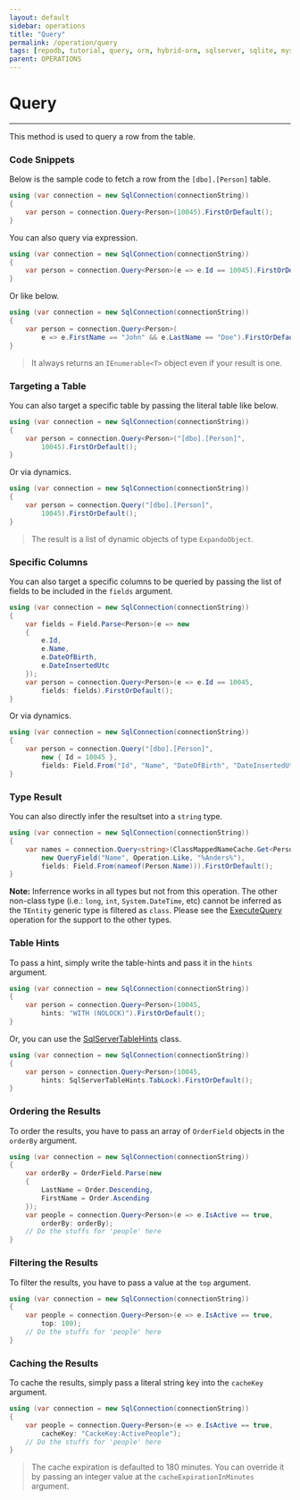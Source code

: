 ```yaml
---
layout: default
sidebar: operations
title: "Query"
permalink: /operation/query
tags: [repodb, tutorial, query, orm, hybrid-orm, sqlserver, sqlite, mysql, postgresql]
parent: OPERATIONS
---
```


# Query

---

This method is used to query a row from the table.

### Code Snippets

Below is the sample code to fetch a row from the `[dbo].[Person]` table.

```csharp
using (var connection = new SqlConnection(connectionString))
{
    var person = connection.Query<Person>(10045).FirstOrDefault();
}
```

You can also query via expression.

```csharp
using (var connection = new SqlConnection(connectionString))
{
    var person = connection.Query<Person>(e => e.Id == 10045).FirstOrDefault();
}
```

Or like below.

```csharp
using (var connection = new SqlConnection(connectionString))
{
    var person = connection.Query<Person>(
        e => e.FirstName == "John" && e.LastName == "Doe").FirstOrDefault();
}
```

> It always returns an `IEnumerable<T>` object even if your result is one.

### Targeting a Table

You can also target a specific table by passing the literal table like below.

```csharp
using (var connection = new SqlConnection(connectionString))
{
    var person = connection.Query<Person>("[dbo].[Person]",
        10045).FirstOrDefault();
}
```

Or via dynamics.

```csharp
using (var connection = new SqlConnection(connectionString))
{
    var person = connection.Query("[dbo].[Person]",
        10045).FirstOrDefault();
}
```

> The result is a list of dynamic objects of type `ExpandoObject`.

### Specific Columns

You can also target a specific columns to be queried by passing the list of fields to be included in the `fields` argument.

```csharp
using (var connection = new SqlConnection(connectionString))
{
    var fields = Field.Parse<Person>(e => new
    {
        e.Id,
        e.Name,
        e.DateOfBirth,
        e.DateInsertedUtc
    });
    var person = connection.Query<Person>(e => e.Id == 10045,
        fields: fields).FirstOrDefault();
}
```

Or via dynamics.

```csharp
using (var connection = new SqlConnection(connectionString))
{
    var person = connection.Query("[dbo].[Person]",
        new { Id = 10045 },
        fields: Field.From("Id", "Name", "DateOfBirth", "DateInsertedUtc")).FirstOrDefault();
}
```

### Type Result

You can also directly infer the resultset into a `string` type.

```csharp
using (var connection = new SqlConnection(connectionString))
{
    var names = connection.Query<string>(ClassMappedNameCache.Get<Person>(),
        new QueryField("Name", Operation.Like, "%Anders%"),
        fields: Field.From(nameof(Person.Name))).FirstOrDefault();
}
```

**Note:** Inferrence works in all types but not from this operation. The other non-class type (i.e.: `long`, `int`, `System.DateTime`, etc) cannot be inferred as the `TEntity` generic type is filtered as `class`. Please see the [ExecuteQuery](/operation/executequery) operation for the support to the other types.

### Table Hints

To pass a hint, simply write the table-hints and pass it in the `hints` argument.

```csharp
using (var connection = new SqlConnection(connectionString))
{
    var person = connection.Query<Person>(10045,
        hints: "WITH (NOLOCK)").FirstOrDefault();
}
```

Or, you can use the [SqlServerTableHints](/class/sqlservertablehints) class.

```csharp
using (var connection = new SqlConnection(connectionString))
{
    var person = connection.Query<Person>(10045,
        hints: SqlServerTableHints.TabLock).FirstOrDefault();
}
```

### Ordering the Results

To order the results, you have to pass an array of `OrderField` objects in the `orderBy` argument.

```csharp
using (var connection = new SqlConnection(connectionString))
{
    var orderBy = OrderField.Parse(new
    {
        LastName = Order.Descending,
        FirstName = Order.Ascending
    });
    var people = connection.Query<Person>(e => e.IsActive == true,
        orderBy: orderBy);
    // Do the stuffs for 'people' here
}
```

### Filtering the Results

To filter the results, you have to pass a value at the `top` argument.

```csharp
using (var connection = new SqlConnection(connectionString))
{
    var people = connection.Query<Person>(e => e.IsActive == true,
        top: 100);
    // Do the stuffs for 'people' here
}
```

### Caching the Results

To cache the results, simply pass a literal string key into the `cacheKey` argument.

```csharp
using (var connection = new SqlConnection(connectionString))
{
    var people = connection.Query<Person>(e => e.IsActive == true,
        cacheKey: "CackeKey:ActivePeople");
    // Do the stuffs for 'people' here
}
```

> The cache expiration is defaulted to 180 minutes. You can override it by passing an integer value at the `cacheExpirationInMinutes` argument.
